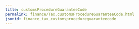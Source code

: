 ```yaml
---
title: customsProcedureGuaranteeCode
permalink: finance/Tax.customsProcedureGuaranteeCode.html
jsonid: finance_tax_customsprocedureguaranteecode
---
```

